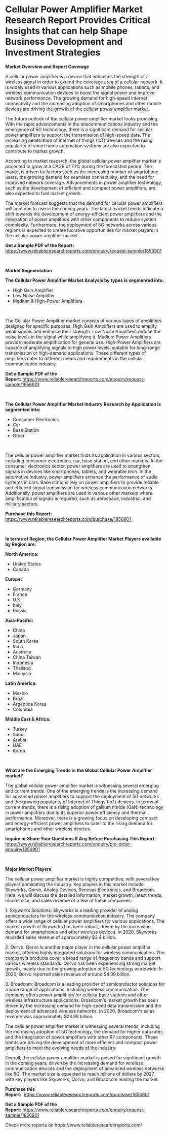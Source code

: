 <p><h1>Cellular Power Amplifier Market Research Report Provides Critical Insights that can help Shape Business Development and Investment Strategies</h1></p><p><strong>Market Overview and Report Coverage</strong></p>
<p><p>A cellular power amplifier is a device that enhances the strength of a wireless signal in order to extend the coverage area of a cellular network. It is widely used in various applications such as mobile phones, tablets, and wireless communication devices to boost the signal power and improve network performance. The growing demand for high-speed internet connectivity and the increasing adoption of smartphones and other mobile devices are driving the growth of the cellular power amplifier market.</p><p>The future outlook of the cellular power amplifier market looks promising. With the rapid advancements in the telecommunications industry and the emergence of 5G technology, there is a significant demand for cellular power amplifiers to support the transmission of high-speed data. The increasing penetration of internet of things (IoT) devices and the rising popularity of smart home automation systems are also expected to contribute to market growth.</p><p>According to market research, the global cellular power amplifier market is projected to grow at a CAGR of 7.1% during the forecasted period. The market is driven by factors such as the increasing number of smartphone users, the growing demand for seamless connectivity, and the need for improved network coverage. Advancements in power amplifier technology, such as the development of efficient and compact power amplifiers, are also expected to fuel market growth.</p><p>The market forecast suggests that the demand for cellular power amplifiers will continue to rise in the coming years. The latest market trends indicate a shift towards the development of energy-efficient power amplifiers and the integration of power amplifiers with other components to reduce system complexity. Furthermore, the deployment of 5G networks across various regions is expected to create lucrative opportunities for market players in the cellular power amplifier market.</p></p>
<p><strong>Get a Sample PDF of the Report:</strong> <a href="https://www.reliableresearchreports.com/enquiry/request-sample/1856901">https://www.reliableresearchreports.com/enquiry/request-sample/1856901</a></p>
<p>&nbsp;</p>
<p><strong>Market Segmentation</strong></p>
<p><strong>The Cellular Power Amplifier Market Analysis by types is segmented into:</strong></p>
<p><ul><li>High Gain Amplifier</li><li>Low Noise Amplifier</li><li>Medium & High-Power Amplifiers</li></ul></p>
<p>&nbsp;</p>
<p><p>The Cellular Power Amplifier market consists of various types of amplifiers designed for specific purposes. High Gain Amplifiers are used to amplify weak signals and enhance their strength. Low Noise Amplifiers reduce the noise levels in the signal while amplifying it. Medium Power Amplifiers provide moderate amplification for general use. High-Power Amplifiers are capable of amplifying signals to high power levels, suitable for long-range transmission or high-demand applications. These different types of amplifiers cater to different needs and requirements in the cellular communication industry.</p></p>
<p><strong>Get a Sample PDF of the Report:</strong>&nbsp;<a href="https://www.reliableresearchreports.com/enquiry/request-sample/1856901">https://www.reliableresearchreports.com/enquiry/request-sample/1856901</a></p>
<p>&nbsp;</p>
<p><strong>The Cellular Power Amplifier Market Industry Research by Application is segmented into:</strong></p>
<p><ul><li>Consumer Electronics</li><li>Car</li><li>Base Station</li><li>Other</li></ul></p>
<p>&nbsp;</p>
<p><p>The cellular power amplifier market finds its application in various sectors, including consumer electronics, car, base station, and other markets. In the consumer electronics sector, power amplifiers are used to strengthen signals in devices like smartphones, tablets, and wearable tech. In the automotive industry, power amplifiers enhance the performance of audio systems in cars. Base stations rely on power amplifiers to provide reliable and efficient signal transmission for wireless communication networks. Additionally, power amplifiers are used in various other markets where amplification of signals is required, such as aerospace, industrial, and military sectors.</p></p>
<p><strong>Purchase this Report:</strong>&nbsp; <a href="https://www.reliableresearchreports.com/purchase/1856901">https://www.reliableresearchreports.com/purchase/1856901</a></p>
<p>&nbsp;</p>
<p><strong>In terms of Region, the Cellular Power Amplifier Market Players available by Region are:</strong></p>
<p>
    <p> <strong> North America: </strong>
        <ul>
            <li>United States</li>
            <li>Canada</li>
        </ul>
        </p> 
    <p> <strong> Europe: </strong>
        <ul>
            <li>Germany</li>
            <li>France</li>
            <li>U.K.</li>
            <li>Italy</li>
            <li>Russia</li>
        </ul>
        </p> 
    <p> <strong> Asia-Pacific: </strong>
        <ul>
            <li>China</li>
            <li>Japan</li>
            <li>South Korea</li>
            <li>India</li>
            <li>Australia</li>
            <li>China Taiwan</li>
            <li>Indonesia</li>
            <li>Thailand</li>
            <li>Malaysia</li>
        </ul>
        </p> 
    <p> <strong> Latin America: </strong>
        <ul>
            <li>Mexico</li>
            <li>Brazil</li>
            <li>Argentina Korea</li>
            <li>Colombia</li>
        </ul>
        </p> 
    <p> <strong> Middle East & Africa: </strong>
        <ul>
            <li>Turkey</li>
            <li>Saudi</li>
            <li>Arabia</li>
            <li>UAE</li>
            <li>Korea</li>
        </ul>
    </p>
    </p>
<p>&nbsp;</p>
<p><strong>What are the Emerging Trends in the Global Cellular Power Amplifier market?</strong></p>
<p><p>The global cellular power amplifier market is witnessing several emerging and current trends. One of the emerging trends is the increasing demand for advanced power amplifiers to support the deployment of 5G networks and the growing popularity of Internet of Things (IoT) devices. In terms of current trends, there is a rising adoption of gallium nitride (GaN) technology in power amplifiers due to its superior power efficiency and thermal performance. Moreover, there is a growing focus on developing compact and energy-efficient power amplifiers to cater to the rising demand for smartphones and other wireless devices.</p></p>
<p><strong>Inquire or Share Your Questions If Any Before Purchasing This Report</strong>- <a href="https://www.reliableresearchreports.com/enquiry/pre-order-enquiry/1856901">https://www.reliableresearchreports.com/enquiry/pre-order-enquiry/1856901</a></p>
<p>&nbsp;</p>
<p><strong>Major Market Players</strong></p>
<p><p>The cellular power amplifier market is highly competitive, with several key players dominating the industry. Key players in this market include Skyworks, Qorvo, Analog Devices, Renesas Electronics, and Broadcom. Here, we will discuss the detailed information, market growth, latest trends, market size, and sales revenue of a few of these companies:</p><p>1. Skyworks Solutions: Skyworks is a leading provider of analog semiconductors for the wireless communication industry. The company offers a wide range of cellular power amplifiers for various applications. The market growth of Skyworks has been robust, driven by the increasing demand for smartphones and other wireless devices. In 2020, Skyworks recorded sales revenue of approximately $3.4 billion.</p><p>2. Qorvo: Qorvo is another major player in the cellular power amplifier market, offering highly integrated solutions for wireless communication. The company's products cover a broad range of frequency bands and support various wireless standards. Qorvo has been experiencing strong market growth, mainly due to the growing adoption of 5G technology worldwide. In 2020, Qorvo reported sales revenue of around $4.39 billion.</p><p>3. Broadcom: Broadcom is a leading provider of semiconductor solutions for a wide range of applications, including wireless communication. The company offers power amplifiers for cellular base stations and other wireless infrastructure applications. Broadcom's market growth has been driven by the increasing demand for high-speed data transmission and the deployment of advanced wireless networks. In 2020, Broadcom's sales revenue was approximately $23.89 billion.</p><p>The cellular power amplifier market is witnessing several trends, including the increasing adoption of 5G technology, the demand for higher data rates, and the integration of power amplifiers with other RF components. These trends are driving the development of more efficient and compact power amplifiers to meet the evolving needs of the industry.</p><p>Overall, the cellular power amplifier market is poised for significant growth in the coming years, driven by the increasing demand for wireless communication devices and the deployment of advanced wireless networks like 5G. The market size is expected to reach billions of dollars by 2027, with key players like Skyworks, Qorvo, and Broadcom leading the market.</p></p>
<p><strong>Purchase this Report:</strong>&nbsp;&nbsp;<a href="https://www.reliableresearchreports.com/purchase/1856901">https://www.reliableresearchreports.com/purchase/1856901</a></p>
<p></p>
<p><strong>Get a Sample PDF of the Report:</strong>&nbsp;<a href="https://www.reliableresearchreports.com/enquiry/request-sample/1856901">https://www.reliableresearchreports.com/enquiry/request-sample/1856901</a></p>
<p>Check more reports on https://www.reliableresearchreports.com/</p>